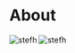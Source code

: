# About

<img align="center" src="https://github-readme-stats.vercel.app/api?username=guanhh&show_icons=true" alt="stefh" />


<img align="left" src="https://github-readme-stats.vercel.app/api/top-langs/?username=guanhh&layout=compact&hide=html" alt="stefh" />
